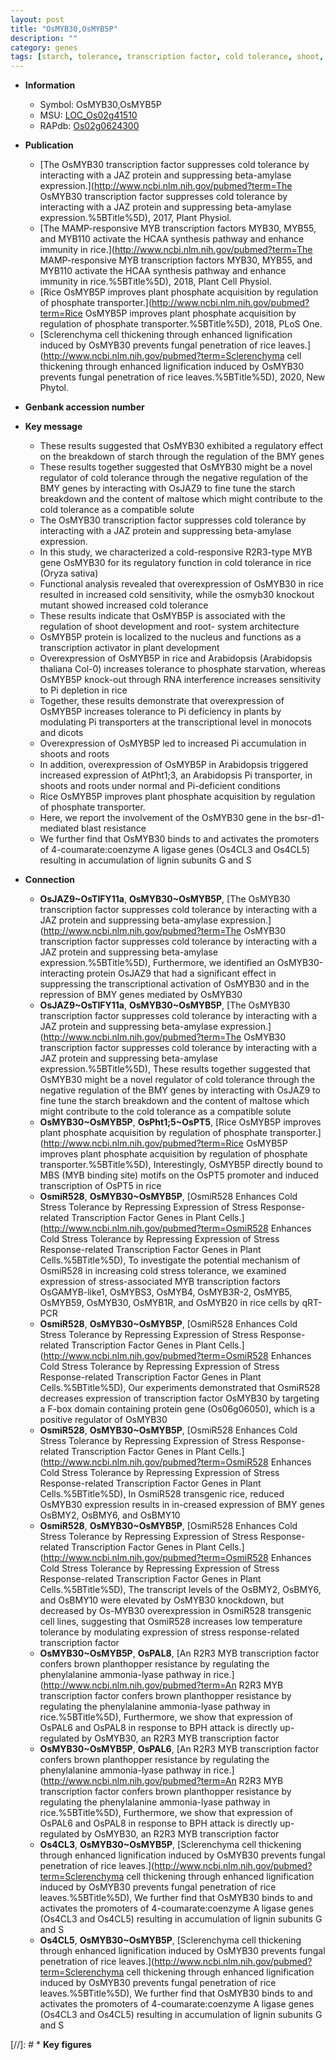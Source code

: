 ```yaml
---
layout: post
title: "OsMYB30,OsMYB5P"
description: ""
category: genes
tags: [starch, tolerance, transcription factor, cold tolerance, shoot, development, architecture, nucleus, plant development, Pi, transcription activator, phosphate,  pi , phosphate transport, phosphate starvation, phosphate acquisition, resistance, blast, lignin, blast resistance]
---
```


* **Information**  
    + Symbol: OsMYB30,OsMYB5P  
    + MSU: [LOC_Os02g41510](http://rice.plantbiology.msu.edu/cgi-bin/ORF_infopage.cgi?orf=LOC_Os02g41510)  
    + RAPdb: [Os02g0624300](http://rapdb.dna.affrc.go.jp/viewer/gbrowse_details/irgsp1?name=Os02g0624300)  

* **Publication**  
    + [The OsMYB30 transcription factor suppresses cold tolerance by interacting with a JAZ protein and suppressing beta-amylase expression.](http://www.ncbi.nlm.nih.gov/pubmed?term=The OsMYB30 transcription factor suppresses cold tolerance by interacting with a JAZ protein and suppressing beta-amylase expression.%5BTitle%5D), 2017, Plant Physiol.
    + [The MAMP-responsive MYB transcription factors MYB30, MYB55, and MYB110 activate the HCAA synthesis pathway and enhance immunity in rice.](http://www.ncbi.nlm.nih.gov/pubmed?term=The MAMP-responsive MYB transcription factors MYB30, MYB55, and MYB110 activate the HCAA synthesis pathway and enhance immunity in rice.%5BTitle%5D), 2018, Plant Cell Physiol.
    + [Rice OsMYB5P improves plant phosphate acquisition by regulation of phosphate transporter.](http://www.ncbi.nlm.nih.gov/pubmed?term=Rice OsMYB5P improves plant phosphate acquisition by regulation of phosphate transporter.%5BTitle%5D), 2018, PLoS One.
    + [Sclerenchyma cell thickening through enhanced lignification induced by OsMYB30 prevents fungal penetration of rice leaves.](http://www.ncbi.nlm.nih.gov/pubmed?term=Sclerenchyma cell thickening through enhanced lignification induced by OsMYB30 prevents fungal penetration of rice leaves.%5BTitle%5D), 2020, New Phytol.

* **Genbank accession number**  

* **Key message**  
    + These results suggested that OsMYB30 exhibited a regulatory effect on the breakdown of starch through the regulation of the BMY genes
    + These results together suggested that OsMYB30 might be a novel regulator of cold tolerance through the negative regulation of the BMY genes by interacting with OsJAZ9 to fine tune the starch breakdown and the content of maltose which might contribute to the cold tolerance as a compatible solute
    + The OsMYB30 transcription factor suppresses cold tolerance by interacting with a JAZ protein and suppressing beta-amylase expression.
    + In this study, we characterized a cold-responsive R2R3-type MYB gene OsMYB30 for its regulatory function in cold tolerance in rice (Oryza sativa)
    + Functional analysis revealed that overexpression of OsMYB30 in rice resulted in increased cold sensitivity, while the osmyb30 knockout mutant showed increased cold tolerance
    + These results indicate that OsMYB5P is associated with the regulation of shoot development and root- system architecture
    + OsMYB5P protein is localized to the nucleus and functions as a transcription activator in plant development
    + Overexpression of OsMYB5P in rice and Arabidopsis (Arabidopsis thaliana Col-0) increases tolerance to phosphate starvation, whereas OsMYB5P knock-out through RNA interference increases sensitivity to Pi depletion in rice
    + Together, these results demonstrate that overexpression of OsMYB5P increases tolerance to Pi deficiency in plants by modulating Pi transporters at the transcriptional level in monocots and dicots
    + Overexpression of OsMYB5P led to increased Pi accumulation in shoots and roots
    + In addition, overexpression of OsMYB5P in Arabidopsis triggered increased expression of AtPht1;3, an Arabidopsis Pi transporter, in shoots and roots under normal and Pi-deficient conditions
    + Rice OsMYB5P improves plant phosphate acquisition by regulation of phosphate transporter.
    + Here, we report the involvement of the OsMYB30 gene in the bsr-d1-mediated blast resistance
    + We further find that OsMYB30 binds to and activates the promoters of 4-coumarate:coenzyme A ligase genes (Os4CL3 and Os4CL5) resulting in accumulation of lignin subunits G and S

* **Connection**  
    + __OsJAZ9~OsTIFY11a__, __OsMYB30~OsMYB5P__, [The OsMYB30 transcription factor suppresses cold tolerance by interacting with a JAZ protein and suppressing beta-amylase expression.](http://www.ncbi.nlm.nih.gov/pubmed?term=The OsMYB30 transcription factor suppresses cold tolerance by interacting with a JAZ protein and suppressing beta-amylase expression.%5BTitle%5D), Furthermore, we identified an OsMYB30-interacting protein OsJAZ9 that had a significant effect in suppressing the transcriptional activation of OsMYB30 and in the repression of BMY genes mediated by OsMYB30
    + __OsJAZ9~OsTIFY11a__, __OsMYB30~OsMYB5P__, [The OsMYB30 transcription factor suppresses cold tolerance by interacting with a JAZ protein and suppressing beta-amylase expression.](http://www.ncbi.nlm.nih.gov/pubmed?term=The OsMYB30 transcription factor suppresses cold tolerance by interacting with a JAZ protein and suppressing beta-amylase expression.%5BTitle%5D), These results together suggested that OsMYB30 might be a novel regulator of cold tolerance through the negative regulation of the BMY genes by interacting with OsJAZ9 to fine tune the starch breakdown and the content of maltose which might contribute to the cold tolerance as a compatible solute
    + __OsMYB30~OsMYB5P__, __OsPht1;5~OsPT5__, [Rice OsMYB5P improves plant phosphate acquisition by regulation of phosphate transporter.](http://www.ncbi.nlm.nih.gov/pubmed?term=Rice OsMYB5P improves plant phosphate acquisition by regulation of phosphate transporter.%5BTitle%5D),  Interestingly, OsMYB5P directly bound to MBS (MYB binding site) motifs on the OsPT5 promoter and induced transcription of OsPT5 in rice
    + __OsmiR528__, __OsMYB30~OsMYB5P__, [OsmiR528 Enhances Cold Stress Tolerance by Repressing Expression of Stress Response-related Transcription Factor Genes in Plant Cells.](http://www.ncbi.nlm.nih.gov/pubmed?term=OsmiR528 Enhances Cold Stress Tolerance by Repressing Expression of Stress Response-related Transcription Factor Genes in Plant Cells.%5BTitle%5D), To investigate the potential mechanism of OsmiR528 in increasing cold stress tolerance, we examined expression of stress-associated MYB transcription factors OsGAMYB-like1, OsMYBS3, OsMYB4, OsMYB3R-2, OsMYB5, OsMYB59, OsMYB30, OsMYB1R, and OsMYB20 in rice cells by qRT-PCR
    + __OsmiR528__, __OsMYB30~OsMYB5P__, [OsmiR528 Enhances Cold Stress Tolerance by Repressing Expression of Stress Response-related Transcription Factor Genes in Plant Cells.](http://www.ncbi.nlm.nih.gov/pubmed?term=OsmiR528 Enhances Cold Stress Tolerance by Repressing Expression of Stress Response-related Transcription Factor Genes in Plant Cells.%5BTitle%5D), Our experiments demonstrated that OsmiR528 decreases expression of transcription factor OsMYB30 by targeting a F-box domain containing protein gene (Os06g06050), which is a positive regulator of OsMYB30
    + __OsmiR528__, __OsMYB30~OsMYB5P__, [OsmiR528 Enhances Cold Stress Tolerance by Repressing Expression of Stress Response-related Transcription Factor Genes in Plant Cells.](http://www.ncbi.nlm.nih.gov/pubmed?term=OsmiR528 Enhances Cold Stress Tolerance by Repressing Expression of Stress Response-related Transcription Factor Genes in Plant Cells.%5BTitle%5D),  In OsmiR528 transgenic rice, reduced OsMYB30 expression results in in-creased expression of BMY genes OsBMY2, OsBMY6, and OsBMY10
    + __OsmiR528__, __OsMYB30~OsMYB5P__, [OsmiR528 Enhances Cold Stress Tolerance by Repressing Expression of Stress Response-related Transcription Factor Genes in Plant Cells.](http://www.ncbi.nlm.nih.gov/pubmed?term=OsmiR528 Enhances Cold Stress Tolerance by Repressing Expression of Stress Response-related Transcription Factor Genes in Plant Cells.%5BTitle%5D),  The transcript levels of the OsBMY2, OsBMY6, and OsBMY10 were elevated by OsMYB30 knockdown, but decreased by Os-MYB30 overexpression in OsmiR528 transgenic cell lines, suggesting that OsmiR528 increases low temperature tolerance by modulating expression of stress response-related transcription factor
    + __OsMYB30~OsMYB5P__, __OsPAL8__, [An R2R3 MYB transcription factor confers brown planthopper resistance by regulating the phenylalanine ammonia-lyase pathway in rice.](http://www.ncbi.nlm.nih.gov/pubmed?term=An R2R3 MYB transcription factor confers brown planthopper resistance by regulating the phenylalanine ammonia-lyase pathway in rice.%5BTitle%5D),  Furthermore, we show that expression of OsPAL6 and OsPAL8 in response to BPH attack is directly up-regulated by OsMYB30, an R2R3 MYB transcription factor
    + __OsMYB30~OsMYB5P__, __OsPAL6__, [An R2R3 MYB transcription factor confers brown planthopper resistance by regulating the phenylalanine ammonia-lyase pathway in rice.](http://www.ncbi.nlm.nih.gov/pubmed?term=An R2R3 MYB transcription factor confers brown planthopper resistance by regulating the phenylalanine ammonia-lyase pathway in rice.%5BTitle%5D),  Furthermore, we show that expression of OsPAL6 and OsPAL8 in response to BPH attack is directly up-regulated by OsMYB30, an R2R3 MYB transcription factor
    + __Os4CL3__, __OsMYB30~OsMYB5P__, [Sclerenchyma cell thickening through enhanced lignification induced by OsMYB30 prevents fungal penetration of rice leaves.](http://www.ncbi.nlm.nih.gov/pubmed?term=Sclerenchyma cell thickening through enhanced lignification induced by OsMYB30 prevents fungal penetration of rice leaves.%5BTitle%5D),  We further find that OsMYB30 binds to and activates the promoters of 4-coumarate:coenzyme A ligase genes (Os4CL3 and Os4CL5) resulting in accumulation of lignin subunits G and S
    + __Os4CL5__, __OsMYB30~OsMYB5P__, [Sclerenchyma cell thickening through enhanced lignification induced by OsMYB30 prevents fungal penetration of rice leaves.](http://www.ncbi.nlm.nih.gov/pubmed?term=Sclerenchyma cell thickening through enhanced lignification induced by OsMYB30 prevents fungal penetration of rice leaves.%5BTitle%5D),  We further find that OsMYB30 binds to and activates the promoters of 4-coumarate:coenzyme A ligase genes (Os4CL3 and Os4CL5) resulting in accumulation of lignin subunits G and S

[//]: # * **Key figures**  


